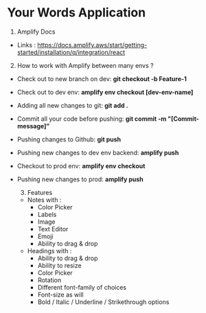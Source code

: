 # Your Words Application

1. Amplify Docs

- Links : https://docs.amplify.aws/start/getting-started/installation/q/integration/react

2. How to work with Amplify between many envs ?

- Check out to new branch on dev: **git checkout -b Feature-1**
- Check out to dev env: **amplify env checkout [dev-env-name]**
- Adding all new changes to git: **git add .**
- Commit all your code before pushing: **git commit -m "[Commit-message]"**
- Pushing changes to Github: **git push**
- Pushing new changes to dev env backend: **amplify push**
- Checkout to prod env: **amplify env checkout <env-name>**
- Pushing new changes to prod: **amplify push**

  3. Features 
  - Notes with :
    - Color Picker
    - Labels 
    - Image 
    - Text Editor
    - Emoji 
    - Ability to drag & drop 
  - Headings with : 
    - Ability to drag & drop 
    - Ability to resize 
    - Color Picker 
    - Rotation 
    - Different font-family of choices
    - Font-size as will 
    - Bold / Italic / Underline / Strikethrough options
